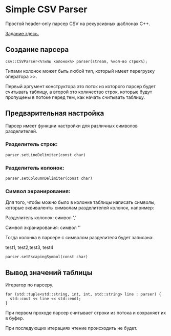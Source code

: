 # Simple CSV Parser

Простой header-only парсер CSV на рекурсивных шаблонах C++.

[Задание здесь.](https://docs.google.com/document/d/1FXmDYtpTG6WsjFtm9lysJbni3InftOnkLLeVQ8VwDVY/edit?ts=58423c1a)

## Создание парсера

```
csv::CSVParser<%типы колонок%> parser(stream, %кол-во строк%);
```

Типами колонок может быть любой тип, который имеет перегрузку оператора >>.

Первый аргумент конструктора это поток из которого парсер будет считывать таблицу, 
а второй это количество строк, которые будут пропущены в потоке перед тем, как начать
считывать таблицу.

## Предварительная настройка

Парсер имеет функции настройки для различных символов разделителей.

### Разделитель строк:

```
parser.setLineDelimiter(const char)
```

### Разделитель колонок:

```
parser.setColoumnDelimiter(const char)
```

### Символ экранирования:

Для того, чтобы можно было в колонке таблицы написать символы, которые эквиваленты
символам разделителей колонок, например:

Разделитель колонок: символ ','

Символ экранирования: символ '\'

Тогда колонка в парсере с символом разделителя будет записана:

test1\, test2,test3\, test4

```
parser.setEscapingSymbol(const char)
```

## Вывод значений таблицы

Итератор по парсеру.

```
for (std::tuple<std::string, int, int, std::string> line : parser) {
  std::cout << line << std::endl;
}
```

При первом проходе парсер считывает строки из потока и сохраняет их в буфер.

При последующих итерациях чтение происходить не будет.

